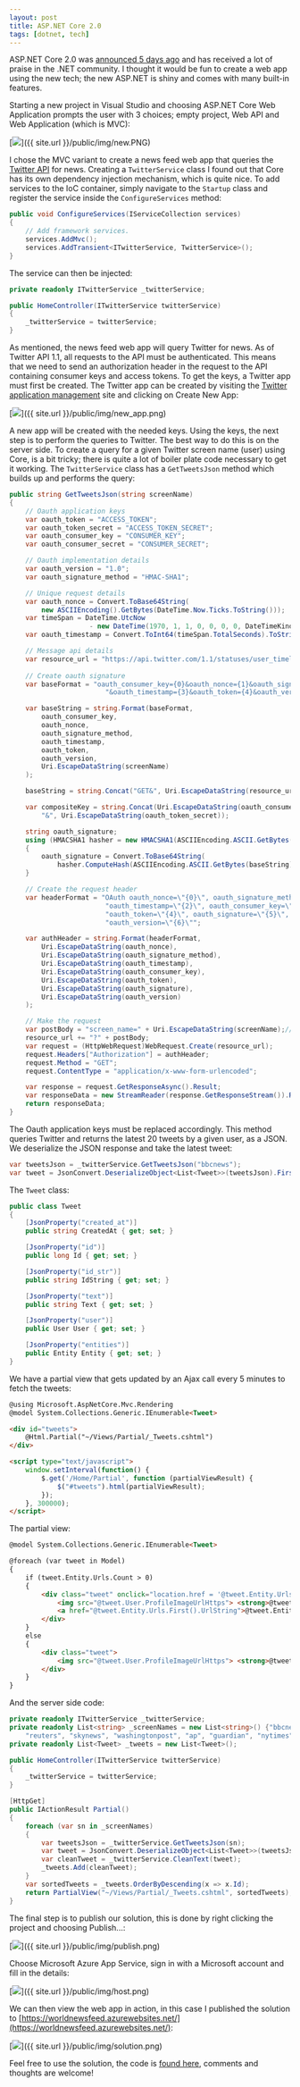 ```yaml
---
layout: post
title: ASP.NET Core 2.0
tags: [dotnet, tech]
---
```

ASP.NET Core 2.0 was [announced 5 days ago](https://blogs.msdn.microsoft.com/webdev/2017/08/14/announcing-asp-net-core-2-0/) and has received a lot of praise in the .NET community. I thought it would be fun to create a web app using the new tech; the new ASP.NET is shiny and comes with many built-in features.

Starting a new project in Visual Studio and choosing ASP.NET Core Web Application prompts the user with 3 choices; empty project, Web API and Web Application (which is MVC): 

[<img src="{{ site.url }}/public/img/new.PNG">]({{ site.url }}/public/img/new.PNG)

I chose the MVC variant to create a news feed web app that queries the [Twitter API](https://dev.twitter.com/overview/api) for news. Creating a <code>TwitterService</code> class I found out that Core has its own dependency injection mechanism, which is quite nice. To add services to the IoC container, simply navigate to the <code>Startup</code> class and register the service inside the <code>ConfigureServices</code> method:

```csharp
public void ConfigureServices(IServiceCollection services)
{
    // Add framework services.
    services.AddMvc();
    services.AddTransient<ITwitterService, TwitterService>();
}
```

The service can then be injected:

```csharp
private readonly ITwitterService _twitterService;

public HomeController(ITwitterService twitterService)
{
    _twitterService = twitterService;
}
```

As mentioned, the news feed web app will query Twitter for news. As of Twitter API 1.1, all requests to the API must be authenticated. This means that we need to send an authorization header in the request to the API containing consumer keys and access tokens. To get the keys, a Twitter app must first be created. The Twitter app can be created by visiting the [Twitter application management](https://apps.twitter.com/) site and clicking on Create New App:

[<img src="{{ site.url }}/public/img/new_app.png">]({{ site.url }}/public/img/new_app.png)

A new app will be created with the needed keys. Using the keys, the next step is to perform the queries to Twitter. The best way to do this is on the server side. To create a query for a given Twitter screen name (user) using Core, is a bit tricky; there is quite a lot of boiler plate code necessary to get it working. The <code>TwitterService</code> class has a <code>GetTweetsJson</code> method which builds up and performs the query:

```csharp
public string GetTweetsJson(string screenName)
{
    // Oauth application keys
    var oauth_token = "ACCESS_TOKEN";
    var oauth_token_secret = "ACCESS_TOKEN_SECRET";
    var oauth_consumer_key = "CONSUMER_KEY";
    var oauth_consumer_secret = "CONSUMER_SECRET";

    // Oauth implementation details
    var oauth_version = "1.0";
    var oauth_signature_method = "HMAC-SHA1";

    // Unique request details
    var oauth_nonce = Convert.ToBase64String(
        new ASCIIEncoding().GetBytes(DateTime.Now.Ticks.ToString()));
    var timeSpan = DateTime.UtcNow
                    - new DateTime(1970, 1, 1, 0, 0, 0, 0, DateTimeKind.Utc);
    var oauth_timestamp = Convert.ToInt64(timeSpan.TotalSeconds).ToString();

    // Message api details    
    var resource_url = "https://api.twitter.com/1.1/statuses/user_timeline.json";
    
    // Create oauth signature
    var baseFormat = "oauth_consumer_key={0}&oauth_nonce={1}&oauth_signature_method={2}" +
                        "&oauth_timestamp={3}&oauth_token={4}&oauth_version={5}&screen_name={6}";

    var baseString = string.Format(baseFormat,
        oauth_consumer_key,
        oauth_nonce,
        oauth_signature_method,
        oauth_timestamp,
        oauth_token,
        oauth_version,
        Uri.EscapeDataString(screenName)
    );

    baseString = string.Concat("GET&", Uri.EscapeDataString(resource_url), "&", Uri.EscapeDataString(baseString));

    var compositeKey = string.Concat(Uri.EscapeDataString(oauth_consumer_secret),
        "&", Uri.EscapeDataString(oauth_token_secret));

    string oauth_signature;
    using (HMACSHA1 hasher = new HMACSHA1(ASCIIEncoding.ASCII.GetBytes(compositeKey)))
    {
        oauth_signature = Convert.ToBase64String(
            hasher.ComputeHash(ASCIIEncoding.ASCII.GetBytes(baseString)));
    }

    // Create the request header
    var headerFormat = "OAuth oauth_nonce=\"{0}\", oauth_signature_method=\"{1}\", " +
                        "oauth_timestamp=\"{2}\", oauth_consumer_key=\"{3}\", " +
                        "oauth_token=\"{4}\", oauth_signature=\"{5}\", " +
                        "oauth_version=\"{6}\"";

    var authHeader = string.Format(headerFormat,
        Uri.EscapeDataString(oauth_nonce),
        Uri.EscapeDataString(oauth_signature_method),
        Uri.EscapeDataString(oauth_timestamp),
        Uri.EscapeDataString(oauth_consumer_key),
        Uri.EscapeDataString(oauth_token),
        Uri.EscapeDataString(oauth_signature),
        Uri.EscapeDataString(oauth_version)
    );

    // Make the request
    var postBody = "screen_name=" + Uri.EscapeDataString(screenName);//
    resource_url += "?" + postBody;
    var request = (HttpWebRequest)WebRequest.Create(resource_url);
    request.Headers["Authorization"] = authHeader;
    request.Method = "GET";
    request.ContentType = "application/x-www-form-urlencoded";

    var response = request.GetResponseAsync().Result;
    var responseData = new StreamReader(response.GetResponseStream()).ReadToEnd();
    return responseData;
}
```

The Oauth application keys must be replaced accordingly. This method queries Twitter and returns the latest 20 tweets by a given user, as a JSON. We deserialize the JSON response and take the latest tweet:

```csharp
var tweetsJson = _twitterService.GetTweetsJson("bbcnews");
var tweet = JsonConvert.DeserializeObject<List<Tweet>>(tweetsJson).First();
```

The <code>Tweet</code> class:

```csharp
public class Tweet
{
    [JsonProperty("created_at")]
    public string CreatedAt { get; set; }

    [JsonProperty("id")]
    public long Id { get; set; }

    [JsonProperty("id_str")]
    public string IdString { get; set; }

    [JsonProperty("text")]
    public string Text { get; set; }

    [JsonProperty("user")]
    public User User { get; set; }

    [JsonProperty("entities")]
    public Entity Entity { get; set; }
}
```

We have a partial view that gets updated by an Ajax call every 5 minutes to fetch the tweets:

```html
@using Microsoft.AspNetCore.Mvc.Rendering
@model System.Collections.Generic.IEnumerable<Tweet>

<div id="tweets">
    @Html.Partial("~/Views/Partial/_Tweets.cshtml") 
</div>

<script type="text/javascript">
    window.setInterval(function() {
        $.get('/Home/Partial', function (partialViewResult) {
            $("#tweets").html(partialViewResult);
        });
    }, 300000);
</script>
```

The partial view:

```html
@model System.Collections.Generic.IEnumerable<Tweet>

@foreach (var tweet in Model)
{
    if (tweet.Entity.Urls.Count > 0)
    {
        <div class="tweet" onclick="location.href = '@tweet.Entity.Urls.First().UrlString';" style="cursor: pointer;">
            <img src="@tweet.User.ProfileImageUrlHttps"> <strong>@tweet.User.Name:</strong> @tweet.Text
            <a href="@tweet.Entity.Urls.First().UrlString">@tweet.Entity.Urls.First().UrlString</a>
        </div>
    }
    else
    {
        <div class="tweet">
            <img src="@tweet.User.ProfileImageUrlHttps"> <strong>@tweet.User.Name:</strong> @tweet.Text
        </div>
    }
}
```

And the server side code:

```csharp
private readonly ITwitterService _twitterService;
private readonly List<string> _screenNames = new List<string>() {"bbcnews", "bbcbreaking", "bbcworld", "cnn", "cnnbrk",
    "reuters", "skynews", "washingtonpost", "ap", "guardian", "nytimes", "time", "wsj" };
private readonly List<Tweet> _tweets = new List<Tweet>();

public HomeController(ITwitterService twitterService)
{
    _twitterService = twitterService;
}

[HttpGet]
public IActionResult Partial()
{
    foreach (var sn in _screenNames)
    {
        var tweetsJson = _twitterService.GetTweetsJson(sn);
        var tweet = JsonConvert.DeserializeObject<List<Tweet>>(tweetsJson).First();
        var cleanTweet = _twitterService.CleanText(tweet);
        _tweets.Add(cleanTweet);
    }
    var sortedTweets = _tweets.OrderByDescending(x => x.Id);
    return PartialView("~/Views/Partial/_Tweets.cshtml", sortedTweets);
}
```

The final step is to publish our solution, this is done by right clicking the project and choosing Publish...:

[<img src="{{ site.url }}/public/img/publish.png">]({{ site.url }}/public/img/publish.png)

Choose Microsoft Azure App Service, sign in with a Microsoft account and fill in the details:

[<img src="{{ site.url }}/public/img/host.png">]({{ site.url }}/public/img/host.png) 

We can then view the web app in action, in this case I published the solution to [https://worldnewsfeed.azurewebsites.net/](https://worldnewsfeed.azurewebsites.net/):

[<img src="{{ site.url }}/public/img/solution.png">]({{ site.url }}/public/img/solution.png)

Feel free to use the solution, the code is [found here](https://github.com/sirarsalih/newsfeed-asp-net-core), comments and thoughts are welcome!